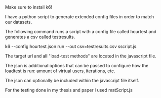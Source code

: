 Make sure to install k6!

I have a python script to generate extended config files in order to match our datasets.

The following command runs a script with a config file called hourtest and generates a csv called testresults.


k6 --config hourtest.json run --out csv=testresults.csv sscript.js

The target url and all "load-test methods" are located in the javascript file.

The json is additional options that can be passed to configure how the loadtest is run: amount of virtual users, iterations, etc.

The json can optionally be included within the javascript file itself.

For the testing done in my thesis and paper I used matScript.js
